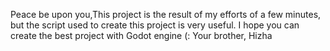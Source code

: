 Peace be upon you,This project is the result of my efforts of a few minutes, but the script used to create this project is very useful. I hope you can create the best project with Godot engine (: Your brother, Hizha
